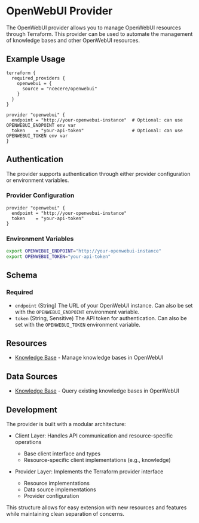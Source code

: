 # OpenWebUI Provider

The OpenWebUI provider allows you to manage OpenWebUI resources through Terraform. This provider can be used to automate the management of knowledge bases and other OpenWebUI resources.

## Example Usage

```hcl
terraform {
  required_providers {
    openwebui = {
      source = "ncecere/openwebui"
    }
  }
}

provider "openwebui" {
  endpoint = "http://your-openwebui-instance"  # Optional: can use OPENWEBUI_ENDPOINT env var
  token    = "your-api-token"                  # Optional: can use OPENWEBUI_TOKEN env var
}
```

## Authentication

The provider supports authentication through either provider configuration or environment variables.

### Provider Configuration

```hcl
provider "openwebui" {
  endpoint = "http://your-openwebui-instance"
  token    = "your-api-token"
}
```

### Environment Variables

```bash
export OPENWEBUI_ENDPOINT="http://your-openwebui-instance"
export OPENWEBUI_TOKEN="your-api-token"
```

## Schema

### Required

- `endpoint` (String) The URL of your OpenWebUI instance. Can also be set with the `OPENWEBUI_ENDPOINT` environment variable.
- `token` (String, Sensitive) The API token for authentication. Can also be set with the `OPENWEBUI_TOKEN` environment variable.

## Resources

- [Knowledge Base](./resources/knowledge.md) - Manage knowledge bases in OpenWebUI

## Data Sources

- [Knowledge Base](./data-sources/knowledge.md) - Query existing knowledge bases in OpenWebUI

## Development

The provider is built with a modular architecture:

- Client Layer: Handles API communication and resource-specific operations
  - Base client interface and types
  - Resource-specific client implementations (e.g., knowledge)

- Provider Layer: Implements the Terraform provider interface
  - Resource implementations
  - Data source implementations
  - Provider configuration

This structure allows for easy extension with new resources and features while maintaining clean separation of concerns.
